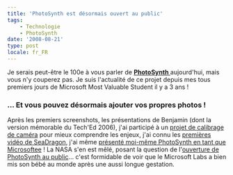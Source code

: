```yaml
---
title: 'PhotoSynth est désormais ouvert au public'
tags:
    - Technologie
    - PhotoSynth
date: '2008-08-21'
type: post
locale: fr_FR
---
```


Je serais peut-être le 100e à vous parler de [**PhotoSynth** ](https://photosynth.net/)aujourd'hui, mais vous n'y couperez pas. Je suis l'actualité de ce projet depuis mes tous premiers jours de Microsoft Most Valuable Student il y a 3 ans&nbsp;!

<!-- more -->

### … Et vous pouvez désormais ajouter vos propres photos&nbsp;!

Après les premiers screenshots, les présentations de Benjamin (dont la version mémorable du Tech'Ed 2006), j'ai participé à un [projet de calibrage de caméra](/2007/02/photosynth/) pour mieux comprendre les enjeux, j'ai connu les [premières vidéo de SeaDragon](/2007/03/microsoft-seadragon/), j'ai même [présenté moi-même PhotoSynth en tant que Microsoftee](/2007/07/les-dernieres-technos-ms-un-enjeu-de-civilization/)&nbsp;! La NASA s'en est mêlé, posant la question de l'[ouverture de PhotoSynth au public](/2007/08/photosynth-et-grand-public/)… c'est formidable de voir que le Microsoft Labs a bien mis son bébé au monde après une aussi longue gestation.
